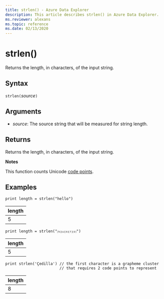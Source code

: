 ```yaml
---
title: strlen() - Azure Data Explorer
description: This article describes strlen() in Azure Data Explorer.
ms.reviewer: alexans
ms.topic: reference
ms.date: 02/13/2020
---
```

# strlen()

Returns the length, in characters, of the input string.

## Syntax

`strlen(`*source*`)`

## Arguments

* *source*: The source string that will be measured for string length.

## Returns

Returns the length, in characters, of the input string.

**Notes**

This function counts Unicode [code points](https://en.wikipedia.org/wiki/Code_point).

## Examples

```kusto
print length = strlen("hello")
```

|length|
|---|
|5|

```kusto
print length = strlen("⒦⒰⒮⒯⒪")
```

|length|
|---|
|5|

```kusto
print strlen('Çedilla') // the first character is a grapheme cluster
                        // that requires 2 code points to represent
```

|length|
|---|
|8|